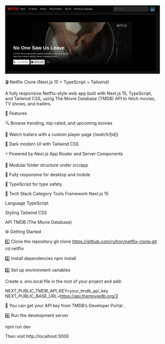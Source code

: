 ![Alt text](./image.png)


🎬 Netflix Clone (Next.js 15 + TypeScript + Tailwind)

A fully responsive Netflix-style web app built with Next.js 15, TypeScript, and Tailwind CSS, using The Movie Database (TMDB) API to fetch movies, TV shows, and trailers.



🚀 Features

🔍 Browse trending, top-rated, and upcoming movies

🎥 Watch trailers with a custom player page (/watch/[id])

🌙 Dark modern UI with Tailwind CSS

⚡ Powered by Next.js App Router and Server Components

🧩 Modular folder structure under src/app

📱 Fully responsive for desktop and mobile

🧠 TypeScript for type safety



🧰 Tech Stack
Category	Tools
Framework	Next.js 15

Language	TypeScript

Styling	Tailwind CSS

API	TMDB (The Movie Database)





⚙️ Getting Started



1️⃣ Clone the repository
git clone https://github.com/rufron/netflix-clone.git
cd netflix



2️⃣ Install dependencies
npm install



3️⃣ Set up environment variables

Create a .env.local file in the root of your project and add:

NEXT_PUBLIC_TMDB_API_KEY=your_tmdb_api_key
NEXT_PUBLIC_BASE_URL=https://api.themoviedb.org/3


🔑 You can get your API key from TMDB’s Developer Portal
.



4️⃣ Run the development server

npm run dev


Then visit http://localhost:3000